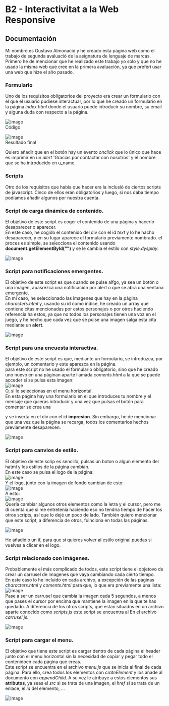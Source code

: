 # B2 - Interactivitat a la Web Responsive

## Documentación

Mi nombre es Gustavo Almonacid y he creado esta página web como el trabajo de segunda avaluació de la asignatura de lenguaje de marcas. Primero he de mencionar que he realizado este trabajo yo solo y que no he usado la misma web que cree en la primera avaluación, ya que preferí usar una web que hize el año pasado.

### Formulario

Uno de los requisitos obligatorios del proyecto era crear un formulario con el que el usuario pudiese interactuar, por lo que he creado un formulario en la página _index.html_ donde el usuario puede introducir su nombre, su email y alguna duda con respecto a la página.

![image](https://github.com/Gustavoalmonacid/B2---Interactivitat-a-la-Web-Responsive/assets/114769152/bcc9993e-0480-4e15-940e-fec770110e80)  
Código

![image](https://github.com/Gustavoalmonacid/B2---Interactivitat-a-la-Web-Responsive/assets/114769152/64a38289-9c2c-43a8-8361-ef2724342d57)  
Resultado final

Quiero añadir que en el botón hay un evento _onclick_ que lo único que hace es imprimir en un _alert_ 'Gracias por contactar con nosotros' y el nombre que se ha introducido en u_name.

### Scripts

Otro de los requisitos que había que hacer era la inclusió de ciertos scripts de javascript. Cinco de ellos eran obligatorios y luego, si nos daba tiempo podíamos añadir algunos por nuestra cuenta.

### Script de carga dinámica de contenido.

El objetivo de este script es coger el contenido de una página y hacerlo desaparecer o aparecer.  
En este caso, he cogido el contenido del div con el id _text_ y lo he hacho desaparecer, y en su lugar aparece el formulario previamente nombrado. el proces es simple, se selecciona el contenido usando **document.getElementById("")** y se le cambia el estilo con _style.dysplay_.

![image](https://github.com/Gustavoalmonacid/B2---Interactivitat-a-la-Web-Responsive/assets/114769152/5054d56f-dedf-49f0-92ef-d3fbab586e60)

### Script para notificaciones emergentes.

El objetivo de este script es que cuando se pulse alfgo, ya sea un botón o una imagen, apasrezca una notificación por alert o que se abra una ventana emergente.  
En mi caso, he seleccionado las imagenes que hay en la página _characters.html_ y, usando su id como indice, he creado un array que contiene citas mencionadas por estos personajes o por otros haciendo referencia ha estos, ya que no todos los personajes tienen una voz en el juego, y he hecho que cada vez que se pulse una imagen salga esta cita mediante un **alert**.

![image](https://github.com/Gustavoalmonacid/B2---Interactivitat-a-la-Web-Responsive/assets/114769152/e0fce53d-8113-44b0-8dd0-65f20659d14c)

### Script para una encuesta interactiva.

El objetivo de este script es que, mediante un formulario, se introduzca, por ejemplo, un comentario y este aparezca en la página.  
para este script no he usado el formulario obligatorio, sino que he creado uno nuevo en una páginan aparte llamada _coments.html_ a la que se puede acceder si se pulsa esta imagen:  
![image](https://github.com/Gustavoalmonacid/B2---Interactivitat-a-la-Web-Responsive/assets/114769152/21926cf4-5f9b-4abd-a4a0-b383c6d5e1f7)  
O, si lo seleccionas en el menu horizontal.  
En esta página hay una formulario en el que introduces tu nombre y el mensaje que quieras introducir y una vez que pulsas el botón para comentar se crea una _<p>_ y se inserta en el div con el id **impresion**. Sin embargo, he de mencionar que una vez que la página se recarga, todos los comentarios hechos previamente desaparecen.

![image](https://github.com/Gustavoalmonacid/B2---Interactivitat-a-la-Web-Responsive/assets/114769152/7969ada1-7046-457b-b0f3-c7988a5d9efa)

### Script para canvios de estilo.

El objetivo de este scrip es sencillo, pulsas un boton o algun elemento del hatml y los estilos de la página cambian.  
En este caso se pulsa el logo de la página:  
![image](https://github.com/Gustavoalmonacid/B2---Interactivitat-a-la-Web-Responsive/assets/114769152/38cabbe7-f1e9-4230-af92-b16452c52d7e)  
Y el logo, junto con la imagen de fondo cambian de esto:  
![image](https://github.com/Gustavoalmonacid/B2---Interactivitat-a-la-Web-Responsive/assets/114769152/32ec527f-b78c-499a-8cc9-5358b753ace6)  
A esto:  
![image](https://github.com/Gustavoalmonacid/B2---Interactivitat-a-la-Web-Responsive/assets/114769152/deb380f6-a003-4ca6-bf57-0c9efaacd429)  
Quería cambiar algunos otros elementos como la letra y el cursor, pero me di cuenta que si me entretenía haciendo eso no tendría tiempo de hacer los otros scripts, así que lo dejé un poco de lado. También quiero mencionar que este script, a diferencia de otros, fuinciona en todas las páginas.

![image](https://github.com/Gustavoalmonacid/B2---Interactivitat-a-la-Web-Responsive/assets/114769152/31eef8bb-b248-4f96-b92b-5445242df3d9)

He añadidio un if, para que si quieres volver al estilo original puedas si vuelves a clicar en el logo.

### Script relacionado con imágenes.

Probablemente el más complicado de todos, este script tiene el objetovo de crear un carrusel de imagenes que vaya cambiando cada cierto tiempo.  
En este caso lo he incluido en cada archivo, a excepción de las páginas _characters.html_ y _coments.html_ para que, lo que era previamente una lista:  
![image](https://github.com/Gustavoalmonacid/B2---Interactivitat-a-la-Web-Responsive/assets/114769152/587cc345-810d-4299-97d1-6a4f54e04e37)  
Pase a ser un carrusel que cambia la imagen cada 5 segundos, a menos que pases el cursor por encima que mantiene la imagen en la que te has quedado. A diferencia de los otros scripts, que estan situados en un archivo aparte conocido como _scripts.js_ este script se encuentra al En el archivo _carrusel.js_.

![image](https://github.com/Gustavoalmonacid/B2---Interactivitat-a-la-Web-Responsive/assets/114769152/486f4b94-aff3-4111-aae3-f2fb261cfaa0)

### Script para cargar el menu.

El objetivo que tiene este script es cargar dentro de cada página el header junto con el menu horizontal sin la necesidad de copiar y pegar todo el contenidoen cada página que creas.  
Este script se encuentra en el archivo _menu.js_ que se inicia al final de cada página. Para ello, crea todos los elementos con _crateElement_ y los añade al documento con _appendChild_. A su vez le atribuye a estos elementos sus **atributos**, ya seas el _src_ si se trata de una imagen, el _href_ si se trata de un enlace, el _id_ del elemento, ... 

![image](https://github.com/Gustavoalmonacid/B2---Interactivitat-a-la-Web-Responsive/assets/114769152/0ff3a3ed-3ba0-4b83-b72c-78a6564fb58f)
